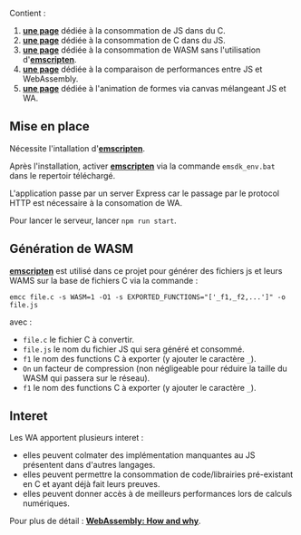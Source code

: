 Contient :
1. **[une page][JSinCLink]** dédiée à la consommation de JS dans du C.
1. **[une page][CinJSLink]** dédiée à la consommation de C dans du JS.
1. **[une page][WASMLink]** dédiée à la consommation de WASM sans l'utilisation d'**[emscripten][emscriptenLink]**.
1. **[une page][PerfLink]** dédiée à la comparaison de performances entre JS et WebAssembly.
1. **[une page][CanvasLink]** dédiée à l'animation de formes via canvas mélangeant JS et WA.

## Mise en place

Nécessite l'intallation d'**[emscripten][emscriptenInstallLink]**.

Après l'installation, activer **[emscripten][emscriptenLink]** via la commande `emsdk_env.bat` dans le repertoir téléchargé.

L'application passe par un server Express car le passage par le protocol HTTP est nécessaire à la consomation de WA.

Pour lancer le serveur, lancer `npm run start`.

## Génération de WASM

**[emscripten][emscriptenInstallLink]** est utilisé dans ce projet pour générer des fichiers js et leurs WAMS sur la base de fichiers C via la commande :

`emcc file.c -s WASM=1 -O1 -s EXPORTED_FUNCTIONS="['_f1,_f2,...']" -o file.js`

avec :
- `file.c` le fichier C à convertir.
- `file.js` le nom du fichier JS qui sera généré et consommé.
- `f1` le nom des functions C à exporter (y ajouter le caractère `_`).
- `On` un facteur de compression (non négligeable pour réduire la taille du WASM qui passera sur le réseau).
- `f1` le nom des functions C à exporter (y ajouter le caractère `_`).

## Interet

Les WA apportent plusieurs interet :
- elles peuvent colmater des implémentation manquantes au JS présentent dans d'autres langages.
- elles peuvent permettre la consommation de code/librairies pré-existant en C et ayant déjà fait leurs preuves.
- elles peuvent donner accès à de meilleurs performances lors de calculs numériques.

Pour plus de détail : **[WebAssembly: How and why][webassemblyLink]**.

[JSinCLink]: https://hugomencoboni.github.io/webassemblyplayground/consumeCinJS/index.html
[CinJSLink]: https://hugomencoboni.github.io/webassemblyplayground/consumeJSinC/index.html
[WASMLink]: https://hugomencoboni.github.io/webassemblyplayground/consumeWithoutEmscripten/index.html
[PerfLink]: https://hugomencoboni.github.io/webassemblyplayground/fibonacci/index.html
[CanvasLink]: https://hugomencoboni.github.io/webassemblyplayground/canvasBox/index.html

[emscriptenLink]: https://emscripten.org/docs/getting_started/downloads.html
[emscriptenInstallLink]: https://emscripten.org/docs/getting_started/downloads.html
[webassemblyLink]: https://blog.logrocket.com/webassembly-how-and-why-559b7f96cd71/